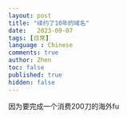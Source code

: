 ```yaml
---
layout: post
title: "续约了10年的域名"
date:   2023-09-07
tags: [日常]
language : Chinese
comments: true
author: Zhen
toc: false
published: true
hidden: false
---
```

因为要完成一个消费200刀的海外fu
<!--stackedit_data:
eyJoaXN0b3J5IjpbLTcxNjI0NDMwNl19
-->